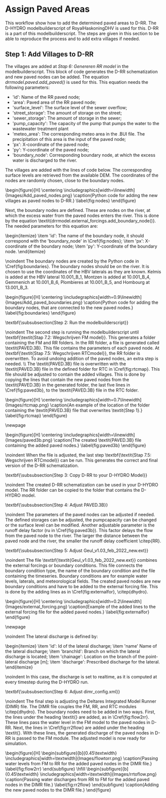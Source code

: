 # Assign Paved Areas

This workflow show how to add the determined paved areas to D-RR. The D-HYDRO modelbuilderscript of RoyalHaskoningDHV is used for this. D-RR is a part of this modelbuilderscript. The steps are given in this section to be able to reproduce the process and to add extra villages if needed.

## Step 1: Add Villages to D-RR

The villages are added at <I>Stap 6: Genereren RR model</I> in the modelbuilderscript. This block of code generates the D-RR schematization and new paved nodes can be added. The equation <I>drrmodel.paved.add\_paved()</I> is used for this. This equation needs the following parameters:

* 'id': Name of the RR paved node;
* 'area': Paved area of the RR paved node;
* 'surface_level': The surface level of the sewer overflow;
* 'street_storage': The amount of storage on the street;
* 'sewer_storage': The amount of storage in the sewer;
* 'pump_capacity': The capacity of the pump that pumps the water to the wastewater treatment plant
* 'meteo_area': The corresponding meteo area in the .BUI file. The precipitation of this area is the input of the paved node;
* 'px': X-coordinate of the paved node;
* 'py': Y-coordinate of the paved node;
* 'boundary_node': Corresponding boundary node, at which the excess water is discharged to the river. 

The villages are added with the lines of code below. The corresponding surface levels are retrieved from the available DEM. The coordinates of the nodes are randomly chosen, close to the boundary nodes. 

\begin{figure}[H]
    \centering
    \includegraphics[width=\linewidth]{Images/Add_paved_nodes.png}
    \caption{Python code for adding the new villages as paved nodes to D-RR.}
    \label{fig:nodes}
\end{figure}

Next, the boundary nodes are defined. These are nodes on the river, at which the excess water from the paved nodes enters the river. This is done by the equation \textit{drrmodel.external\_forcings.add\_boundary\_node()}. The needed parameters for this equation are:

\begin{itemize}
    \item 'id': The name of the boundary node, it should correspond with the 'boundary\_node' in \Cref{fig:nodes};
    \item 'px': X-coordinate of the boundary node;
    \item 'py': Y-coordinate of the boundary node.
\end{itemize}

\noindent The boundary nodes are created by the Python code in \Cref{fig:boundaries}. The boundary nodes should be on the river. It is chosen to use the coordinates of the HBV laterals as they are known. Kelmis is added at the HBV lateral 10.001\_B\_1, Montzen is added at 10.001\_B\_4, Gemmenich at 10.001\_B\_6, Plombieres at 10.001\_B\_5, and Hombourg at 13.001\_B\_3.

\begin{figure}[H]
    \centering
    \includegraphics[width=0.9\linewidth]{Images/Add_paved_boundaries.png}
    \caption{Python code for adding the boundary nodes, that are connected to the new paved nodes.}
    \label{fig:boundaries}
\end{figure}

\textbf{\subsubsection{Step 2: Run the modelbuilderscript}}

\noindent The second step is running the modelbuilderscript until \textbf{\textit{Stap 7.2: Wegschrijven FM model}}. This generates a folder containing the FM and RR folders. In the RR folder, a file is generated called \textit{PAVED.3B}. This file contains the parameters of each paved node. At \textbf{\textit{Stap 7.5: Wegschrijven RTCmodel}}, the RR folder is overwritten. To avoid undoing addition of the paved nodes, an extra step is needed.
\\\\
The \textit{PAVED.3B} file is overwritten with the \textit{PAVED.3B} file in the defined folder for RTC in \Cref{fig:rtcmap}. This file should be adjusted to contain the added villages. This is done by copying the lines that contain the new paved nodes from the \textit{PAVED.3B} in the generated folder, the last five lines in \Cref{fig:paved3b}, to the \textit{PAVED.3B} file in the RTC folder.

\begin{figure}[H]
    \centering
    \includegraphics[width=0.7\linewidth]{Images/rtcmap.png}
    \caption{An example of the location of the folder containing the \textit{PAVED.3B} file that overwrites \textit{Step 1}.}
    \label{fig:rtcmap}
\end{figure}

\newpage

\begin{figure}[H]
    \centering
    \includegraphics[width=\linewidth]{Images/paved3b.png}
    \caption{The created \textit{PAVED.3B} file containing the added paved nodes.}
    \label{fig:paved3b}
\end{figure}

\noindent When the file is adjusted, the last step \textbf{\textit{Stap 7.5: Wegschrijven RTCmodel}} can be run. This generates the correct and final version of the D-RR schematization.

\textbf{\subsubsection{Step 3: Copy D-RR to your D-HYDRO Model}}

\noindent The created D-RR schematization can be used in your D-HYDRO model. The RR folder can be copied to the folder that contains the D-HYDRO model. 

\textbf{\subsubsection{Step 4: Adjust PAVED.3B}}

\noindent The parameters of the paved nodes can be adjusted if needed. The defined storages can be adjusted, the pumpcapacity can be changed or the surface level can be modified. Another adjustable parameter is the runoff delay factor (ru in \Cref{fig:paved3b}). This factor delays the flow from the paved node to the river. The larger the distance between the paved node and the river, the smaller the runoff delay coefficient \citep{RR}.

\textbf{\subsubsection{Step 5: Adjust Geul\_v1.03\_feb\_2022\_new.ext}}

\noindent The file \textbf{\textit{Geul\_v1.03\_feb\_2022\_new.ext}} combines the external forcings or boundary conditions. This file connects the boundary condition type, the name of the boundary condition and the file containing the timeseries. Boundary conditions are for example water levels, laterals, and meteorological fields. The created paved nodes are new boundary conditions and have to be added to the external forcing file. This is done by the adding lines as in \Cref{fig:externalfor}, \citep{dhydro}. 

\begin{figure}[H]
    \centering
    \includegraphics[width=0.2\linewidth]{Images/external_forcing.png}
    \caption{Example of the added lines to the external forcing file for the added paved nodes.}
    \label{fig:externalfor}
\end{figure}

\newpage

\noindent The lateral discharge is defined by:

\begin{itemize}
    \item 'id': Id of the lateral discharge;
    \item 'name' Name of the lateral discharge;
    \item 'branchId': Branch on which the lateral discharge is located;
    \item 'chainage': Location on the branch of the point-lateral discharge [m];
    \item 'discharge': Prescribed discharge for the lateral.
\end{itemize}

\noindent In this case, the discharge is set to realtime, as it is computed at every timestep during the D-HYDRO run.

\textbf{\subsubsection{Step 6: Adjust dimr\_config.xml}}

\noindent The final step is adjusting the Deltares Integrated Model Runner (DIMR) file. The DIMR file couples the FM, RR, and RTC modules \citep{dhydro}. The boundary nodes need to be added in two ways. First, the lines under the heading \textit{<coupler name="flow\_to\_rr">} are added, as in \Cref{fig:flow2rr}. These lines pass the water level in the FM model to the paved nodes in D-RR. Next, the lines in \Cref{fig:rr2flow} are added under the heading \textit{<coupler name="rr\_to\_flow">}. With these lines, the generated discharge of the paved nodes in D-RR is passed to the FM module. The adjusted model is now ready for simulation.

\begin{figure}[H]
  \begin{subfigure}[b]{0.45\textwidth}
    \includegraphics[width=\textwidth]{Images/flowtorr.png}
    \caption{Passing water levels from FM to RR for the added paved nodes in the DIMR file.}
    \label{fig:flow2rr}
  \end{subfigure}
\hfill
  \begin{subfigure}[b]{0.45\textwidth}
    \includegraphics[width=\textwidth]{Images/rrtoflow.png}
    \caption{Passing water discharges from RR to FM for the added paved nodes in the DIMR file.}
    \label{fig:rr2flow}
  \end{subfigure}
  \caption{Adding the new paved nodes to the DIMR file.}
\end{figure}
